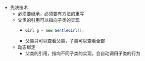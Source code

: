 - 先决技术
	- 必须要继承，必须要有方法的重写
	- 父类的引用可以指向子类的实现
		- ```java
		  Girl g = new GentleGirl();
		  ```
		- 父类只可以查看父类，子类可以查看全部
	- 动态绑定
		- 父类的引用，指向不同子类的实现，会自动调用子类的行为